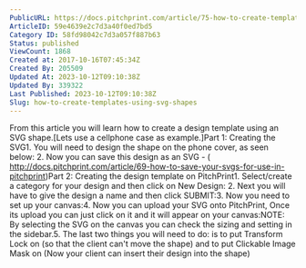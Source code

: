 ```yaml
---
PublicURL: https://docs.pitchprint.com/article/75-how-to-create-templates-using-svg-shapes
ArticleID: 59e4639e2c7d3a40f0ed7bd5
Category ID: 58fd98042c7d3a057f887b63
Status: published
ViewCount: 1868
Created at: 2017-10-16T07:45:34Z
Created By: 205509
Updated At: 2023-10-12T09:10:38Z
Updated By: 339322
Last Published: 2023-10-12T09:10:38Z
Slug: how-to-create-templates-using-svg-shapes
---
```

From this article you will learn how to create a design template using an SVG shape.[Lets use a cellphone case as example.]Part 1: Creating the SVG1. You will need to design the shape on the phone cover, as seen below: 2. Now you can save this design as an SVG - ( http://docs.pitchprint.com/article/69-how-to-save-your-svgs-for-use-in-pitchprint)Part 2: Creating the design template on PitchPrint1. Select/create a category for your design and then click on New Design: 2. Next you will have to give the design a name and then click SUBMIT:3. Now you need to set up your canvas:4. Now you can upload your SVG onto PitchPrint, Once its upload you can just click on it and it will appear on your canvas:NOTE: By selecting the SVG on the canvas you can check the sizing and setting in the sidebar.5. The last two things you will need to do: is to put Transform Lock on (so that the client can't move the shape) and to put Clickable Image Mask on (Now your client can insert their design into the shape)